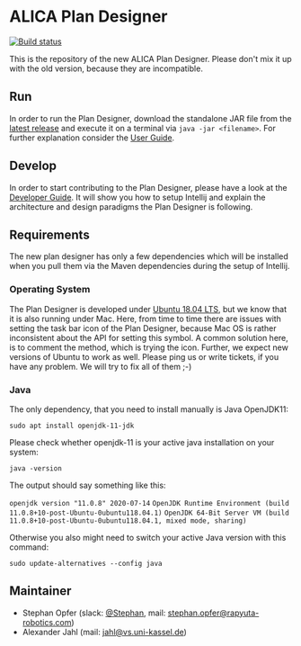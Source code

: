 # ALICA Plan Designer 

[![Build status](https://ci.appveyor.com/api/projects/status/github/dasys-lab/alica-plan-designer-fx?branch=master&svg=true)](https://ci.appveyor.com/project/StefanJakob/alica-plan-designer-fx/branch/master)

This is the repository of the new ALICA Plan Designer. Please don't mix it up with the old version, because they are incompatible.

## Run

In order to run the Plan Designer, download the standalone JAR file from the [latest release](https://github.com/rapyuta-robotics/alica-plan-designer-fx/releases) and execute it on a terminal via `java -jar <filename>`. For further explanation consider the [User Guide](doc/user_guide/user_guide.md).

## Develop

In order to start contributing to the Plan Designer, please have a look at the [Developer Guide](doc/developer_guide/developer_guide.md). It will show you how to setup Intellij and explain the architecture and design paradigms the Plan Designer is following.

## Requirements

The new plan designer has only a few dependencies which will be installed when you pull them via the Maven dependencies during the setup of Intellij. 

### Operating System

The Plan Designer is developed under [Ubuntu 18.04 LTS](http://releases.ubuntu.com/18.04.4/?_ga=2.96359836.1230837367.1596109511-129399482.1596109511), but we know that it is also running under Mac. Here, from time to time there are issues with setting the task bar icon of the Plan Designer, because Mac OS is rather inconsistent about the API for setting this symbol. A common solution here, is to comment the method, which is trying the icon. Further, we expect new versions of Ubuntu to work as well. Please ping us or write tickets, if you have  any problem. We will try to fix all of them ;-)

### Java

The only dependency, that you need to install manually is Java OpenJDK11:

`sudo apt install openjdk-11-jdk`

Please check whether openjdk-11 is your active java installation on your system:

`java -version`

The output should say something like this:

`openjdk version "11.0.8" 2020-07-14`
`OpenJDK Runtime Environment (build 11.0.8+10-post-Ubuntu-0ubuntu118.04.1)`
`OpenJDK 64-Bit Server VM (build 11.0.8+10-post-Ubuntu-0ubuntu118.04.1, mixed mode, sharing)`

Otherwise you also might need to switch your active Java version with this command:

`sudo update-alternatives --config java`

## Maintainer

* Stephan Opfer (slack: [@Stephan](https://rapyuta-robotics.slack.com/team/UUUSVSSBY), mail: stephan.opfer@rapyuta-robotics.com)
* Alexander Jahl (mail: jahl@vs.uni-kassel.de)
